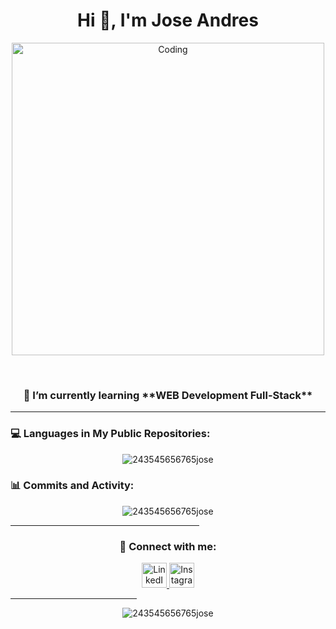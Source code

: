 <h1 align="center">Hi 👋, I'm Jose Andres</h1>

<p align="center">
    <img alt="Coding" width="500" src="https://media0.giphy.com/media/v1.Y2lkPTc5MGI3NjExejN2aW44dzhvNXd6eWJkYWMwdW1nbGV5OWxiZ2tkcDB4YXZyZ2pzayZlcD12MV9naWZzX3NlYXJjaCZjdD1n/78XCFBGOlS6keY1Bil/giphy.webp">
</p>

<br>

<h3 align="center">🌱 I’m currently learning **WEB Development Full-Stack**</h3>

<hr>

<h3 align="left">💻 Languages in My Public Repositories:</h3>
<p align="center">
    <img src="https://github-readme-stats.vercel.app/api/top-langs?username=243545656765jose&show_icons=true&theme=radical&locale=en&layout=compact" alt="243545656765jose" />
</p>

<h3 align="left">📊 Commits and Activity:</h3>
<p align="center">
    <img src="https://github-readme-stats.vercel.app/api?username=243545656765jose&show_icons=true&theme=radical&locale=en&hide=prs&count_private=true" alt="243545656765jose" />
</p>

<hr width="60%" >

<h3 align="center">🔗 Connect with me:</h3>
<p align="center">
    <a href="https://www.linkedin.com/in/jose-andres-acu%C3%B1a-rodriguez?lipi=urn%3Ali%3Apage%3Ad_flagship3_profile_view_base_contact_details%3B79bN66aASReQcpWXRTP%2BjQ%3D%3D" target="blank">
        <img src="https://raw.githubusercontent.com/rahuldkjain/github-profile-readme-generator/master/src/images/icons/Social/linked-in-alt.svg" alt="LinkedIn" height="40" width="40" />
    </a>
    <a href="https://www.instagram.com/j_20ra/profilecard/?igsh=MXJvM2V0aWF6ZWV2Yg==" target="blank">
        <img src="https://raw.githubusercontent.com/rahuldkjain/github-profile-readme-generator/master/src/images/icons/Social/instagram.svg" alt="Instagram" height="40" width="40" />
    </a>
</p>

<hr width="40%" >

<p align="center"> 
    <img src="https://komarev.com/ghpvc/?username=243545656765jose&label=Profile%20views&color=0e75b6&style=flat" alt="243545656765jose" />
</p>
